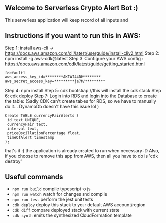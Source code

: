 ## Welcome to Serverless Crypto Alert Bot :)

This serverless application will keep record of all inputs and 


## Instructions if you want to run this in AWS:
Step 1: install aws-cli -> https://docs.aws.amazon.com/cli/latest/userguide/install-cliv2.html
Step 2: npm install -g aws-cdk@latest
Step 3: Configure your AWS config : https://docs.aws.amazon.com/cdk/latest/guide/getting_started.html
```
[default]
aws_access_key_id=********AKIAI44DH********
aws_secret_access_key=*********je7M/*********
```
Step 4: npm install
Step 5: cdk bootstrap    //this will install the cdk stack 
Step 6: cdk deploy
Step 7: Login into RDS and login into the Database to create the table:
(Sadly CDK can't create tables for RDS, so we have to manually do it... DynamoDb doesn't have this issue lol )
```
Create TABLE currencyPairAlerts (
 id text UNIQUE,
 currencyPair text,
 interval text,
 priceOscillationPercentage float,
 timeOfAlert timestamp 
);
```


that's it :) the application is already created to run when necessary :D
Also, if you choose to remove this app from AWS, then all you have to do is 'cdk destroy'



## Useful commands

 * `npm run build`   compile typescript to js
 * `npm run watch`   watch for changes and compile
 * `npm run test`    perform the jest unit tests
 * `cdk deploy`      deploy this stack to your default AWS account/region
 * `cdk diff`        compare deployed stack with current state
 * `cdk synth`       emits the synthesized CloudFormation template
